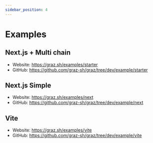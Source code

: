 ```yaml
---
sidebar_position: 4
---
```


# Examples

## Next.js + Multi chain

- Website: https://graz.sh/examples/starter
- GitHub: https://github.com/graz-sh/graz/tree/dev/example/starter

## Next.js Simple

- Website: https://graz.sh/examples/next
- GitHub: https://github.com/graz-sh/graz/tree/dev/example/next

## Vite

- Website: https://graz.sh/examples/vite
- GitHub: https://github.com/graz-sh/graz/tree/dev/example/vite
